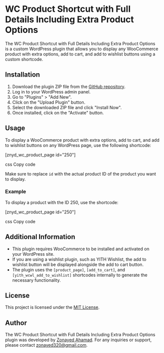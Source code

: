 # WC Product Shortcut with Full Details Including Extra Product Options

The WC Product Shortcut with Full Details Including Extra Product Options is a custom WordPress plugin that allows you to display any WooCommerce product with extra options, add to cart, and add to wishlist buttons using a custom shortcode.

## Installation

1. Download the plugin ZIP file from the [GitHub repository](https://github.com/DevZonayed/Woocommerce-Product-Shortcut/releases).
2. Log in to your WordPress admin panel.
3. Go to "Plugins" > "Add New".
4. Click on the "Upload Plugin" button.
5. Select the downloaded ZIP file and click "Install Now".
6. Once installed, click on the "Activate" button.

## Usage

To display a WooCommerce product with extra options, add to cart, and add to wishlist buttons on any WordPress page, use the following shortcode:

[znyd_wc_product_page id="250"]

css
Copy code

Make sure to replace `id` with the actual product ID of the product you want to display.

### Example

To display a product with the ID 250, use the shortcode:

[znyd_wc_product_page id="250"]

css
Copy code

## Additional Information

- This plugin requires WooCommerce to be installed and activated on your WordPress site.
- If you are using a wishlist plugin, such as YITH Wishlist, the add to wishlist button will be displayed alongside the add to cart button.
- The plugin uses the `[product_page]`, `[add_to_cart]`, and `[yith_wcwl_add_to_wishlist]` shortcodes internally to generate the necessary functionality.

## License

This project is licensed under the [MIT License](LICENSE).

## Author

The WC Product Shortcut with Full Details Including Extra Product Options plugin was developed by [Zonayed Ahamad](https://jonayed.me). For any inquiries or support, please contact [zonayed320@gmail.com](mailto:zonayed320@gmail.com).
